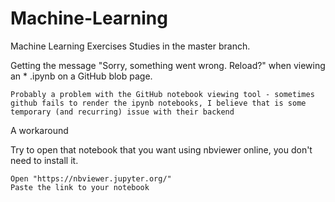# Machine-Learning
Machine Learning Exercises
Studies in the master branch.





Getting the message "Sorry, something went wrong. Reload?" when viewing an * .ipynb on a GitHub blob page.

    Probably a problem with the GitHub notebook viewing tool - sometimes github fails to render the ipynb notebooks, I believe that is some temporary (and recurring) issue with their backend

A workaround

Try to open that notebook that you want using nbviewer online, you don't need to install it.

    Open "https://nbviewer.jupyter.org/"
    Paste the link to your notebook
